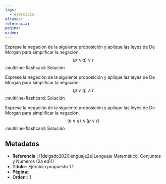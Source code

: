 ```yaml
---
tags:
  - ejercicio
aliases: 
referencia: 
pagina: 
orden:
---
```

Exprese la negación de la siguiente proposición y aplique las leyes de De Morgan para simplificar la negación.
$$(p \land q) \lor r$$
:multiline-flashcard:
Solución

Exprese la negación de la siguiente proposición y aplique las leyes de De Morgan para simplificar la negación.
$$(p \lor q) \land r$$
:multiline-flashcard:
Solución

Exprese la negación de la siguiente proposición y aplique las leyes de De Morgan para simplificar la negación.
$$(p \lor q) \land (p \lor r)$$
:multiline-flashcard:
Solución

## Metadatos
- **Referencia**:: [[delgado2020lenguaje2e|Lenguaje Matemático, Conjuntos y Números (2a ed)]]
- **Título**:: Ejercicio propuesto 1.1
- **Página**::
- **Orden**:: 1
